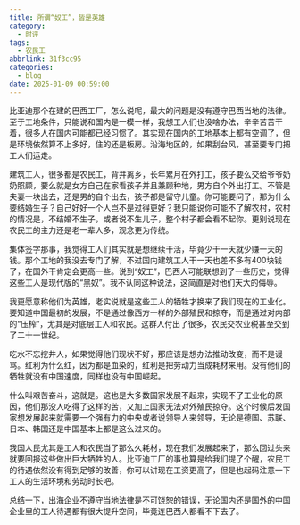 ```yaml
---
title: 所谓“奴工”，皆是英雄
category:
  - 时评
tags:
  - 农民工
abbrlink: 31f3cc95
categories:
  - blog
date: 2025-01-09 00:59:00
---
```

比亚迪那个在建的巴西工厂，怎么说呢，最大的问题是没有遵守巴西当地的法律。至于工地条件，只能说和国内是一模一样，我想工人们也没啥办法，辛辛苦苦干着，很多人在国内可能都已经习惯了。<!-- more -->其实现在国内的工地基本上都有空调了，但是环境依然算不上多好，住的还是板房。沿海地区的，如果刮台风，甚至要专门把工人们运走。

建筑工人，很多都是农民工，背井离乡，长年累月在外打工，孩子要么交给爷爷奶奶照顾，要么就是女方自己在家看孩子并且兼顾种地，男方自个外出打工。不管是夫妻一块出去，还是男的自个出去，孩子都是留守儿童。你可能要问了，那为什么要结婚生子？自己好好一个人岂不是过得更好？我只能说你可能不了解农村，农村的情况是，不结婚不生子，或者说不生儿子，整个村子都会看不起你。更别说现在农民工的主力还是老一辈人多，观念更为传统。

集体签字那事，我觉得工人们其实就是想继续干活，毕竟少干一天就少赚一天的钱。那个工地的我没去专门了解，不过国内建筑工人干一天也差不多有400块钱了，在国外干肯定会更高一些。说到“奴工”，巴西人可能联想到了一些历史，觉得这些工人是现代版的“黑奴”。我不认同这种说法，这简直是对他们天大的侮辱。

我更愿意称他们为英雄，老实说就是这些工人的牺牲才换来了我们现在的工业化。要知道中国最初的发展，不是通过像西方一样的外部殖民和掠夺，而是通过对内部的“压榨”，尤其是对底层工人和农民。这群人付出了很多，农民交农业税甚至交到了二十一世纪。

吃水不忘挖井人，如果觉得他们现状不好，那应该是想办法推动改变，而不是谩骂。红利为什么红，因为都是血染的，红利是把劳动力当成耗材来用。没有他们的牺牲就没有中国速度，同样也没有中国崛起。

什么叫艰苦奋斗，这就是。这也是大多数国家发展不起来，实现不了工业化的原因，他们那没人吃得了这样的苦，又加上国家无法对外殖民掠夺。这个时候后发国家想发展起来就需要一个强有力的中央或者说领导人来领导，无论是德国、苏联、日本、韩国还是中国基本上都是这么过来的。

我国人民尤其是工人和农民当了那么久耗材，现在我们发展起来了，那么回过头来就要回报这些做出巨大牺牲的人。比亚迪工厂的事也算是给我们提了个醒，农民工的待遇依然没有得到足够的改善，你可以讲现在工资更高了，但是也起码注意一下工人的生活环境和劳动时长吧。

总结一下，出海企业不遵守当地法律是不可饶恕的错误，无论国内还是国外的中国企业里的工人待遇都有很大提升空间，毕竟连巴西人都看不下去了。